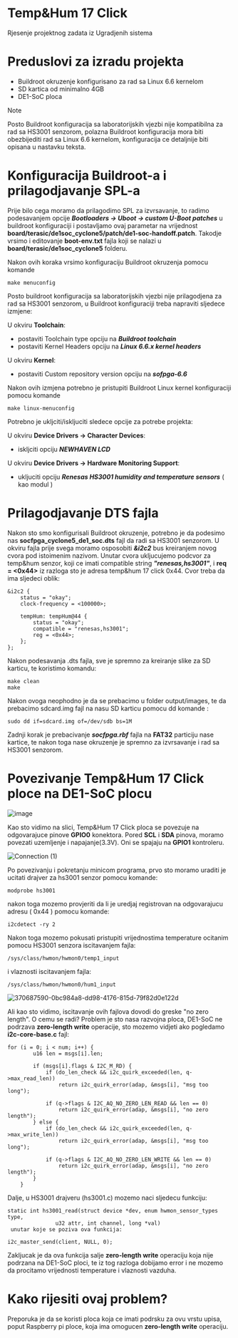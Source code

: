 # Temp&Hum 17 Click
Rjesenje projektnog zadata iz Ugradjenih sistema

# Preduslovi za izradu projekta
  - Buildroot okruzenje konfigurisano za rad sa Linux 6.6 kernelom
  - SD kartica od minimalno 4GB
  - DE1-SoC ploca
>[!NOTE]
> Posto Buildroot konfiguracija sa laboratorijskih vjezbi nije kompatibilna za rad sa HS3001 senzorom, polazna Buildroot konfiguracija mora biti obezbijediti rad sa Linux 6.6 kernelom, konfiguracija ce detaljnije biti opisana u nastavku teksta.

# Konfiguracija Buildroot-a i prilagodjavanje SPL-a
Prije bilo cega moramo da prilagodimo SPL za izvrsavanje, to radimo podesavanjem opcije ***Bootloaders -> Uboot -> custom U-Boot patches*** u buildroot konfiguraciji i postavljamo ovaj parametar na vrijednost  **board/terasic/de1soc_cyclone5/patch/de1-soc-handoff.patch**. Takodje vrsimo i editovanje **boot-env.txt** fajla koji se nalazi u  **board/terasic/de1soc_cyclone5** folderu.

Nakon ovih koraka vrsimo konfiguraciju Buildroot okruzenja pomocu komande 
```
make menuconfig
```
Posto buildroot konfiguracija sa laboratorijskih vjezbi nije prilagodjena za rad sa HS3001 senzorom, u Buildroot konfiguraciji treba napraviti sljedece izmjene:

  U okviru **Toolchain**:
   - postaviti Toolchain type opciju na **_Buildroot toolchain_**
   - postaviti Kernel Headers opciju na **_Linux 6.6.x kernel headers_**

  U okviru **Kernel**:
   - postaviti Custom repository version opciju na ***sofpga-6.6***

Nakon ovih izmjena potrebno je pristupiti Buildroot Linux kernel konfiguraciji pomocu komande
```
make linux-menuconfig
```
Potrebno je ukljciti/iskljuciti sledece opcije za potrebe projekta:

  U okviru **Device Drivers -> Character Devices**:
   - iskljciti opciju ***NEWHAVEN LCD***

  U okviru **Device Drivers -> Hardware Monitoring Support**:
   - ukljuciti opciju ***Renesas HS3001 humidity and temperature sensors*** ( kao modul <M> )

# Prilagodjavanje DTS fajla
Nakon sto smo konfigurisali Buildroot okruzenje, potrebno je da podesimo nas **socfpga_cyclone5_de1_soc.dts** fajl da radi sa HS3001 senzorom. U okviru fajla prije svega moramo osposobiti ***&i2c2*** bus kreiranjem novog cvora pod istoimenim nazivom. Unutar cvora ukljucujemo podcvor za temp&hum senzor, koji ce imati compatible string ***"renesas,hs3001"***, i **req = <0x44>** iz razloga sto je adresa temp&hum 17 click 0x44. Cvor treba da ima sljedeci oblik:
```
&i2c2 { 
    status = "okay";
	clock-frequency = <100000>;

    tempHum: tempHum@44 {
        status = "okay";
		compatible = "renesas,hs3001";
		reg = <0x44>;
	};
};
```
Nakon podesavanja .dts fajla, sve je spremno za kreiranje slike za SD karticu, te koristimo komandu:
```
make clean
make
```
Nakon ovoga neophodno je da se prebacimo u folder output/images, te da prebacimo sdcard.img fajl na nasu SD karticu pomocu dd komande : 
```
sudo dd if=sdcard.img of=/dev/sdb bs=1M
```
Zadnji korak je prebacivanje ***socfpga.rbf*** fajla na **FAT32** particiju nase kartice, te nakon toga nase okruzenje je spremno za izvrsavanje i rad sa HS3001 senzorom.


# Povezivanje Temp&Hum 17 Click ploce na DE1-SoC plocu

![image](https://github.com/user-attachments/assets/438289c6-b238-4a5b-be65-67dc97dd048b)

Kao sto vidimo na slici, Temp&Hum 17 Click ploca se povezuje na odgovarajuce pinove **GPIO0** konektora. Pored **SCL** i **SDA** pinova, moramo povezati uzemljenje i napajanje(3.3V). Oni se spajaju na **GPIO1** kontroleru. 


![Connection (1)](https://github.com/user-attachments/assets/1d5275e7-23d8-4521-8200-7299f6f8a3e4)

Po povezivanju i pokretanju minicom programa, prvo sto moramo uraditi je ucitati drajver za hs3001 senzor pomocu komande:

```
modprobe hs3001
```

nakon toga mozemo provjeriti da li je uredjaj registrovan na odgovarajucu adresu ( 0x44 ) pomocu komande:

```
i2cdetect -ry 2
```

Nakon toga mozemo pokusati pristupiti vrijednostima temperature ocitanim pomocu HS3001 senzora iscitavanjem fajla: 

```
/sys/class/hwmon/hwmon0/temp1_input
```
i vlaznosti iscitavanjem fajla:

```
/sys/class/hwmon/hwmon0/hum1_input
```

![370687590-0bc984a8-dd98-4176-815d-79f82d0e122d](https://github.com/user-attachments/assets/b468bb64-2d16-4bcf-bde0-82b43c21edbd)


Ali kao sto vidimo, iscitavanje ovih fajlova dovodi do greske "no zero length". O cemu se radi?
Problem je sto nasa razvojna ploca, DE1-SoC ne podrzava **zero-length write** operacije, sto mozemo vidjeti ako pogledamo **i2c-core-base.c** fajl: 

```
for (i = 0; i < num; i++) {
        u16 len = msgs[i].len;

        if (msgs[i].flags & I2C_M_RD) {
            if (do_len_check && i2c_quirk_exceeded(len, q->max_read_len))
                return i2c_quirk_error(adap, &msgs[i], "msg too long");

            if (q->flags & I2C_AQ_NO_ZERO_LEN_READ && len == 0)
                return i2c_quirk_error(adap, &msgs[i], "no zero length");
        } else {
            if (do_len_check && i2c_quirk_exceeded(len, q->max_write_len))
                return i2c_quirk_error(adap, &msgs[i], "msg too long");

            if (q->flags & I2C_AQ_NO_ZERO_LEN_WRITE && len == 0)
                return i2c_quirk_error(adap, &msgs[i], "no zero length");
        }
    }
```
Dalje, u HS3001 drajveru (hs3001.c) mozemo naci sljedecu funkciju:

```
static int hs3001_read(struct device *dev, enum hwmon_sensor_types type,
               u32 attr, int channel, long *val)
 unutar koje se poziva ova funkcija: 

i2c_master_send(client, NULL, 0);
```
Zakljucak je da ova funkcija salje **zero-length write** operaciju koja nije podrzana na DE1-SoC ploci, te iz tog razloga dobijamo error i ne mozemo da procitamo vrijednosti temperature i vlaznosti vazduha. 

# Kako rijesiti ovaj problem? 
Preporuka je da se koristi ploca koja ce imati podrsku za ovu vrstu upisa, poput Raspberry pi ploce, koja ima omogucen **zero-length write** operaciju.	
